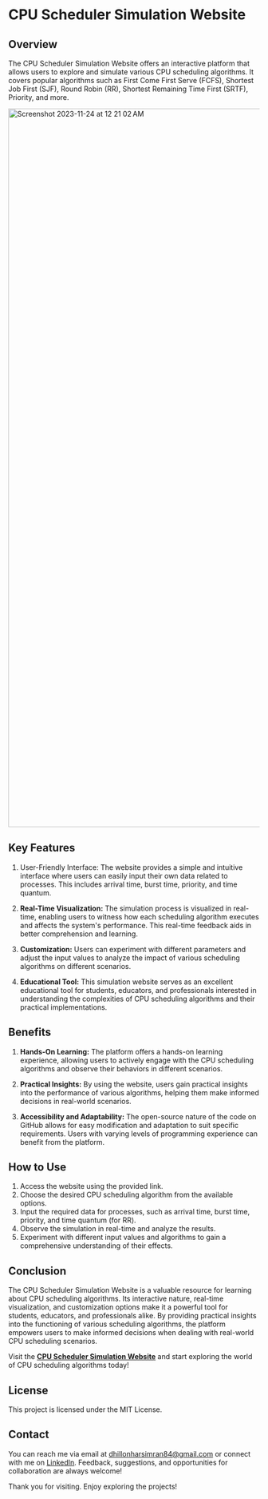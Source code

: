 # CPU Scheduler Simulation Website

## Overview<br>
The CPU Scheduler Simulation Website offers an interactive platform that allows users to explore and simulate various CPU scheduling algorithms. It covers popular algorithms such as First Come First Serve (FCFS), Shortest Job First (SJF), Round Robin (RR), Shortest Remaining Time First (SRTF), Priority, and more.

<img width="1438" alt="Screenshot 2023-11-24 at 12 21 02 AM" src="https://github.com/harsimran24/CPU_Scheduler/assets/72410763/974549f4-5106-44c4-970b-e0c6c5ddbb70">

## Key Features<br>
1. User-Friendly Interface: The website provides a simple and intuitive interface where users can easily input their own data related to processes. This includes arrival time, burst time, priority, and time quantum.

2. **Real-Time Visualization:** The simulation process is visualized in real-time, enabling users to witness how each scheduling algorithm executes and affects the system's performance. This real-time feedback aids in better comprehension and learning.

3. **Customization:** Users can experiment with different parameters and adjust the input values to analyze the impact of various scheduling algorithms on different scenarios.

4. **Educational Tool:** This simulation website serves as an excellent educational tool for students, educators, and professionals interested in understanding the complexities of CPU scheduling algorithms and their practical implementations.

## Benefits<br>
1. **Hands-On Learning:** The platform offers a hands-on learning experience, allowing users to actively engage with the CPU scheduling algorithms and observe their behaviors in different scenarios.

2. **Practical Insights:** By using the website, users gain practical insights into the performance of various algorithms, helping them make informed decisions in real-world scenarios.

3. **Accessibility and Adaptability:** The open-source nature of the code on GitHub allows for easy modification and adaptation to suit specific requirements. Users with varying levels of programming experience can benefit from the platform.

## How to Use<br>
1. Access the website using the provided link.
2. Choose the desired CPU scheduling algorithm from the available options.
3. Input the required data for processes, such as arrival time, burst time, priority, and time quantum (for RR).
4. Observe the simulation in real-time and analyze the results.
5. Experiment with different input values and algorithms to gain a comprehensive understanding of their effects.

## Conclusion<br>
The CPU Scheduler Simulation Website is a valuable resource for learning about CPU scheduling algorithms. Its interactive nature, real-time visualization, and customization options make it a powerful tool for students, educators, and professionals alike. By providing practical insights into the functioning of various scheduling algorithms, the platform empowers users to make informed decisions when dealing with real-world CPU scheduling scenarios.

Visit the **[CPU Scheduler Simulation Website](https://harsimran24.github.io/CPU_Scheduler/)** and start exploring the world of CPU scheduling algorithms today!

## License<br>
This project is licensed under the MIT License.

## Contact<br>
You can reach me via email at <dhillonharsimran84@gmail.com> or connect with me on [LinkedIn](https://www.linkedin.com/in/harsimran-singh-dhillon/). Feedback, suggestions, and opportunities for collaboration are always welcome!

Thank you for visiting. Enjoy exploring the projects!
